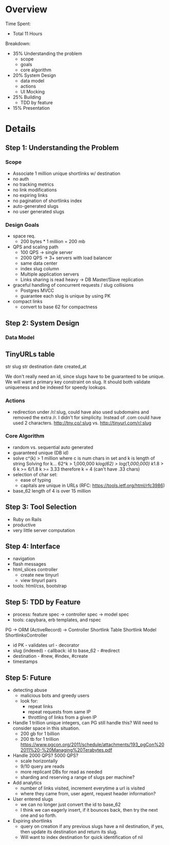 # Overview

Time Spent:
- Total 11 Hours

Breakdown:
- 35% Understanding the problem
  - scope
  - goals
  - core algorithm
- 20% System Design
  - data model
  - actions
  - UI Mocking
- 25% Building
  - TDD by feature
- 15% Presentation

# Details
## Step 1: Understanding the Problem
### Scope
- Associate 1 million unique shortlinks w/ destination
- no auth
- no tracking metrics
- no link modifications
- no expiring links
- no pagination of shortlinks index
- auto-generated slugs
- no user generated slugs
### Design Goals
- space req.
  - 200 bytes * 1 million = 200 mb
- QPS and scaling path
  - 100 QPS  -> single server
  - 2000 QPS -> 3+ servers with load balancer
  - same data center
  - index slug column
  - Multiple application servers
  - Links sharing is read heavy -> DB Master/Slave replication
- graceful handling of concurrent requests / slug collisions
  - Postgres MVCC
  - guarantee each slug is unique by using PK
- compact links
  - convert to base 62 for compactness

## Step 2: System Design
### Data Model
TinyURLs table
--------
str slug
str destination
date created_at

We don't really need an id, since slugs have to be guaranteed to be unique. We will want a primary key constraint on slug. It should both validate uniqueness and be indexed for speedy lookups.

### Actions
- redirection under /r/:slug, could have also used subdomains and removed
  the extra /r. I didn't for simplicity. Instead of .com could have used 2
  characters. http://tny.co/:slug vs. http://tinyurl.com/r/:slug

### Core Algorithm
- random vs. sequential auto generated
- guaranteed unique (DB id)
- solve c^(k) > 1 million where c is num chars in set and k is length of string
    Solving for k...
    62^k > 1,000,000
    k*log(62) > log(1,000,000)
    k*1.8 > 6
    k >= 6/1.8
    k >= 3.33 therefore k = 4 (can't have .33 chars)
- selection of char set:
  - ease of typing
  - capitals are unique in URLs (RFC: https://tools.ietf.org/html/rfc3986)
- base_62 length of 4 is over 15 million

## Step 3: Tool Selection
  - Ruby on Rails
  - productive
  - very little server computation

## Step 4: Interface
- navigation
- flash messages
- html_slices controller
  - create new tinyurl
  - view tinyurl pairs
- tools: html/css, bootstrap

## Step 5: TDD by Feature
  - process: feature spec -> controller spec -> model spec
  - tools: capybara, erb templates, and rspec

PG                ->    ORM (ActiveRecord)       ->    Controller
Shortlink Table         Shortlink Model                ShortlinksController
- id PK                 - validates url                - decorator
- slug (indexed)        - callback: id to base_62      - #redirect
- destination                                          - #new, #index, #create
- timestamps

## Step 5: Future
- detecting abuse
  - malicious bots and greedy users
  - look for:
    - repeat links
    - repeat requests from same IP
    - throttling of links from a given IP
- Handle 1 trillion unique integers, can PG still handle this? Will need to consider
  space in this situation.
  - 200 gb for 1 billion
  - 200 tb for 1 trillion https://www.pgcon.org/2011/schedule/attachments/193_pgCon%202011%20-%20Managing%20Terabytes.pdf
- Handle 2000 QPS? 5000 QPS?
  - scale horizontally
  - 9/10 query are reads
  - more replicant DBs for read as needed
  - sharding and reserving a range of slugs per machine?
- Add analytics
  - number of links visited, increment everytime a url is visited
  - where they came from, user agent, request header information?
- User entered slugs
  - we can no longer just convert the id to base_62
  - I think we can eagerly insert, if it bounces back, then try the next one and
    so forth.
- Expiring shortlinks
  - query on creation if any previous slugs have a nil destination, if yes, then update its destination and return
    its slug.
  - Will want to index destination for quick identification of nil
